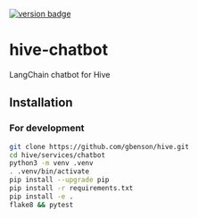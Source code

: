 [![version badge]](https://hub.docker.com/r/gbenson/hive-chatbot)

[version badge]: https://img.shields.io/docker/v/gbenson/hive-chatbot?color=limegreen

# hive-chatbot

LangChain chatbot for Hive

## Installation

### For development

```sh
git clone https://github.com/gbenson/hive.git
cd hive/services/chatbot
python3 -m venv .venv
. .venv/bin/activate
pip install --upgrade pip
pip install -r requirements.txt
pip install -e .
flake8 && pytest
```
